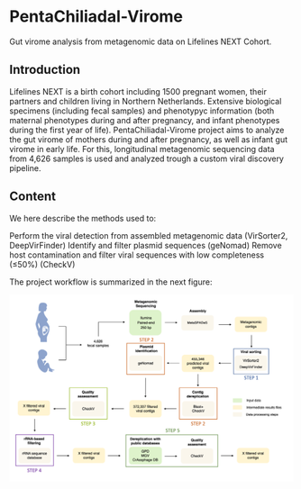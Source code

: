 # PentaChiliadal-Virome
Gut virome analysis from metagenomic data on Lifelines NEXT Cohort.


## Introduction

Lifelines NEXT is a birth cohort including 1500 pregnant women, their partners and children living in Northern Netherlands. Extensive biological specimens (including fecal samples) and phenotypyc information (both maternal phenotypes during and after pregnancy, and infant phenotypes during the first year of life). PentaChiliadal-Virome project aims to analyze the gut virome of mothers during and after pregnancy, as well as infant gut virome in early life. For this, longitudinal metagenomic sequencing data from 4,626 samples is used and analyzed trough a custom viral discovery pipeline.


## Content

We here describe the methods used to:

Perform the viral detection from assembled metagenomic data (VirSorter2, DeepVirFinder)
Identify and filter plasmid sequences (geNomad)
Remove host contamination and filter viral sequences with low completeness (≤50%) (CheckV)

The project workflow is summarized in the next figure:

![alt text](https://github.com/asierFernandezP/PentaChiliadal-Virome/blob/main/Project%20Overview.png)
